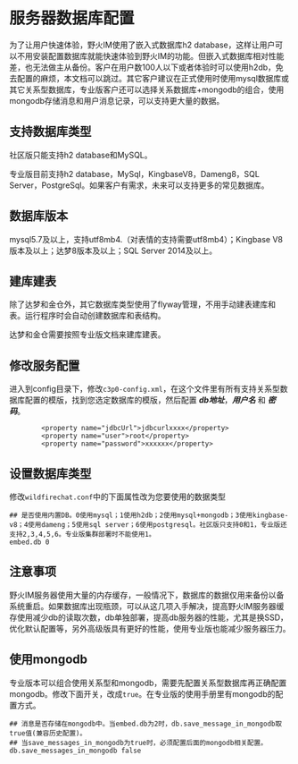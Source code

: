 # 服务器数据库配置
为了让用户快速体验，野火IM使用了嵌入式数据库h2 database，这样让用户可以不用安装配置数据库就能快速体验到野火IM的功能。但嵌入式数据库相对性能差，也无法做主从备份。客户在用户数100人以下或者体验时可以使用h2db，免去配置的麻烦，本文档可以跳过。其它客户建议在正式使用时使用mysql数据库或其它关系型数据库，专业版客户还可以选择关系数据库+mongodb的组合，使用mongodb存储消息和用户消息记录，可以支持更大量的数据。

## 支持数据库类型
社区版只能支持h2 database和MySQL。

专业版目前支持h2 database，MySql，KingbaseV8，Dameng8，SQL Server，PostgreSql。如果客户有需求，未来可以支持更多的常见数据库。

## 数据库版本
mysql5.7及以上，支持utf8mb4.（对表情的支持需要utf8mb4）；Kingbase V8版本及以上；达梦8版本及以上；SQL Server 2014及以上。

## 建库建表
除了达梦和金仓外，其它数据库类型使用了flyway管理，不用手动建表建库和表。运行程序时会自动创建数据库和表结构。

达梦和金仓需要按照专业版文档来建库建表。

## 修改服务配置
进入到config目录下，修改```c3p0-config.xml```，在这个文件里有所有支持关系型数据库配置的模版，找到您选定数据库的模版，然后配置 ***db地址***，***用户名*** 和 ***密码***。
```
        <property name="jdbcUrl">jdbcurlxxxx</property>
        <property name="user">root</property>
        <property name="password">xxxxxx</property>
```

## 设置数据库类型
修改```wildfirechat.conf```中的下面属性改为您要使用的数据类型
```
## 是否使用内置DB。0使用mysql；1使用h2db；2使用mysql+mongodb；3使用kingbase-v8；4使用dameng；5使用sql server；6使用postgresql。社区版只支持0和1，专业版还支持2,3,4,5,6。专业版集群部署时不能使用1。
embed.db 0
```

## 注意事项
野火IM服务器使用大量的内存缓存，一般情况下，数据库的数据仅用来备份以备系统重启。如果数据库出现瓶颈，可以从这几项入手解决，提高野火IM服务器缓存使用减少db的读取次数，db单独部署，提高db服务器的性能，尤其是换SSD，优化默认配置等，另外高级版具有更好的性能，使用专业版也能减少服务器压力。

## 使用mongodb
专业版本可以组合使用关系型和mongodb，需要先配置关系型数据库再正确配置mongodb。修改下面开关，改成```true```。在专业版的使用手册里有mongodb的配置方式。
```
## 消息是否存储在mongodb中。当embed.db为2时，db.save_message_in_mongodb取true值(兼容历史配置)。
## 当save_messages_in_mongodb为true时，必须配置后面的mongodb相关配置。
db.save_messages_in_mongodb false
```
